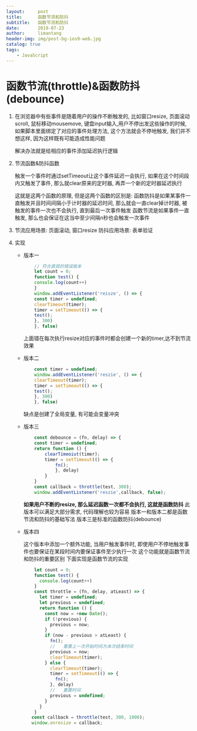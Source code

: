 ```yaml
---
layout:     post
title:      函数节流和防抖
subtitle:   函数节流和防抖
date:       2019-07-23
author:     limantang
header-img: img/post-bg-ios9-web.jpg
catalog: true
tags:
    - JavaScript
---
```


# 函数节流(throttle)&函数防抖(debounce)

1. 在浏览器中有些事件是随着用户的操作不断触发的, 比如窗口resize, 页面滚动scroll, 鼠标移动mousemove, 键盘input输入,用户不停出发这些操作的时候, 如果脚本里面绑定了对应的事件处理方法, 这个方法就会不停地触发, 我们并不想这样, 因为这样既有可能造成性能问题

   解决办法就是给相应的事件添加延迟执行逻辑

2. 节流函数&防抖函数

   触发一个事件时通过setTimeout让这个事件延迟一会执行, 如果在这个时间段内又触发了事件, 那么就clear原来的定时器, 再弄一个新的定时器延迟执行

   这就是这两个函数的原理, 但是这两个函数的区别是: 函数防抖是如果某事件一直触发并且时间间隔小于计时器的延迟时间, 那么就会一直clear掉计时器, 被触发的事件一次也不会执行,
   直到最后一次事件触发
   函数节流是如果事件一直触发, 那么也会保证在这当中至少间隔n秒也会触发一次事件
   
3. 节流应用场景: 页面滚动, 窗口resize
   防抖应用场景: 表单验证

4. 实现

    - 版本一
    
        ```typescript
            // 符合直观的错误版本
            let count = 0;
            function test() {
            console.log(count++)
            }
            window.addEventListener('reisze', () => {
            const timer = undefined;
            clearTimeout(timer);
            timer = setTimeout(() => {
            test();
            }, 300)
            }, false)
        ```
        
        上面错在每次执行resize对应的事件时都会创建一个新的timer,达不到节流效果
    
    - 版本二
    
        ```typescript
            const timer = undefined;
            window.addEventListener('reszie', () => {
            clearTimeout(timer);
            timer = setTimeout(() => {
            test();
            }, 300)
            }, false)
        ```
        
        缺点是创建了全局变量, 有可能会变量冲突
    
    - 版本三
    
        ```typescript
            const debounce = (fn, delay) => {
            const timer = undefined;
            return function () {
                clearTimeoiut(timer);
                timer = setTimeout(() => {
                    fn();
                    }, delay)
                }
            }
            const callback = throttle(test, 300);
            window.addEventListener('reszie',callback, false);
        ```
        **如果用户不断的resize, 那么延迟函数一次都不会执行, 这就是函数防抖**
        此版本可以满足大部分需求, 代码理解也较为容易
        版本一和版本二都是函数节流和防抖的基础写法
        版本三是标准的函数防抖(debounce)
    
    - 版本四
    
         这个版本中添加一个额外功能, 当用户触发事件时, 即使用户不停地触发事件也要保证在某段时间内要保证事件至少执行一次
         这个功能就是函数节流和防抖的重要区别
         下面实现是函数节流的实现
        
         ```typescript
             let count = 0;
             function test() {
               console.log(count++)
             }
             const throttle = (fn, delay, atLeast) => {
               let timer = undefined;
               let previous = undefined;
               return function () {
                 const now = +new Date();
                 if (!previous) {
                   previous = now;
                 }
                 if (now - previous > atLeast) {
                   fn();
                   //	重置上一次开始时间为本次结束时间
                   previous = now;
                   clearTimeout(timer);
                 } else {
                   clearTimeout(timer);
                   timer = setTimeout(() => {
                     fn();
                   }, delay)
                   //	重置时间
                   previous = undefined;
                 }
               }
             }
            const callback = throttle(test, 300, 1000);
            window.onresize = callback;
         ```
